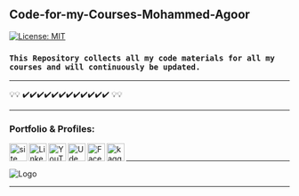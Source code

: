 ## Code-for-my-Courses-Mohammed-Agoor
[![License: MIT](https://img.shields.io/badge/License-MIT-green.svg)](https://opensource.org/licenses/MIT)

### `This Repository collects all my code materials for all my courses and will continuously be updated.`
-----------------------------

💡💡 ✔️✔️✔️✔️✔️✔️✔️✔️✔️✔️✔️✔️ 💡💡 

-----------------------------

<h3 align="left">Portfolio & Profiles:</h3>
<a href="https://mohammed-agoor.herokuapp.com/">
<img align="left" alt="site" src="https://www.kindpng.com/picc/m/20-204227_website-search-logo-png-transparent-png.png" width="32" height="32">
</a>
<a href="https://www.linkedin.com/in/mlagoor/">
<img align="left" alt="Linkedin" src="https://upload.wikimedia.org/wikipedia/commons/thumb/c/ca/LinkedIn_logo_initials.png/800px-LinkedIn_logo_initials.png" width="32" height="32">
  
<a href="https://www.youtube.com/c/MohammedAgoor/videos">
<img align="left" alt="YouTube" src="https://play-lh.googleusercontent.com/lMoItBgdPPVDJsNOVtP26EKHePkwBg-PkuY9NOrc-fumRtTFP4XhpUNk_22syN4Datc" width="32" height="32"> 
  
<a href="https://www.udemy.com/user/mohammed-agoor-2/">
<img align="left" alt="Udemy" src="https://play-lh.googleusercontent.com/dsCkmJE2Fa8IjyXERAcwc5YeQ8_NvbZ4_OI8LgqyjILpXUfS5YhEcnAMajKPrZI-og" width="32" height="32"> 
  
  
 <a href="https://www.facebook.com/agoormachine">
<img align="left" alt="Facebook" src="https://www.facebook.com/images/fb_icon_325x325.png" width="32" height="32"> 
 </a>
  
<a href="https://www.kaggle.com/mohammedagoor" target="blank">
  <img align="left" alt="kaggle" src="https://w7.pngwing.com/pngs/1002/482/png-transparent-kaggle-logos-and-brands-line-filled-icon.png"  width="32" height="32">
 </a>


  
<br>
  
-----------------------------
![Logo](https://user-images.githubusercontent.com/81787449/182008396-e584a8e4-2ec2-4f19-aedf-0e5db2edbd9d.png)

-----------------------------
